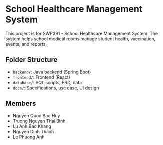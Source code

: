 # School Healthcare Management System

This project is for SWP391 - School Healthcare Management System.
The system helps school medical rooms manage student health, vaccination, events, and reports.

## Folder Structure

- `backend/`: Java backend (Spring Boot)
- `frontend/`: Frontend (React)
- `database/`: SQL scripts, ERD, data
- `docs/`: Specifications, use case, UI design

## Members

- Nguyen Quoc Bao Huy
- Truong Nguyen Thai Binh
- Lu Anh Bao Khang
- Nguyen Dinh Thanh
- Le Phuong Anh

